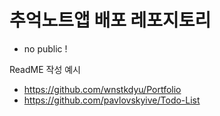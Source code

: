 
# 추억노트앱 배포 레포지토리

- no public !


ReadME  작성 예시

- https://github.com/wnstkdyu/Portfolio
- https://github.com/pavlovskyive/Todo-List
